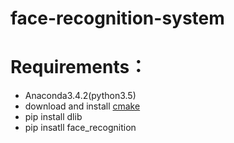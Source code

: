 # face-recognition-system

# Requirements：
* Anaconda3.4.2(python3.5)
* download and install [cmake](https://cmake.org/download/)
* pip install dlib
* pip insatll face_recognition

